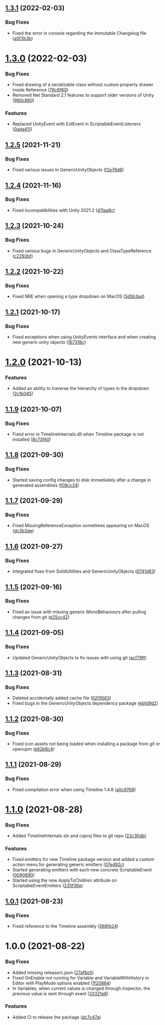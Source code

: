 ## [1.3.1](https://github.com/SolidAlloy/GenericScriptableArchitecture/compare/1.3.0...1.3.1) (2022-02-03)


### Bug Fixes

* Fixed the error in console regarding the immutable Changelog file ([a5f3b3b](https://github.com/SolidAlloy/GenericScriptableArchitecture/commit/a5f3b3bb816196ec5048bba7593a7dc09182d9db))

# [1.3.0](https://github.com/SolidAlloy/GenericScriptableArchitecture/compare/1.2.5...1.3.0) (2022-02-03)


### Bug Fixes

* Fixed drawing of a serializable class without custom property drawer inside Reference ([79c6f60](https://github.com/SolidAlloy/GenericScriptableArchitecture/commit/79c6f609fc2be77560d2015626d8f5d6aae981fa))
* Removed Net Standard 2.1 features to support older versions of Unity ([990c860](https://github.com/SolidAlloy/GenericScriptableArchitecture/commit/990c860602c69e1318e89bf027822a1d6fd75f89))


### Features

* Replaced UnityEvent with ExtEvent in ScriptableEventListeners ([0ada411](https://github.com/SolidAlloy/GenericScriptableArchitecture/commit/0ada411d3a998934071561bd0ff8b27b8afa490f))

## [1.2.5](https://github.com/SolidAlloy/GenericScriptableArchitecture/compare/1.2.4...1.2.5) (2021-11-21)


### Bug Fixes

* Fixed various issues in GenericUnityObjects ([f2e76d6](https://github.com/SolidAlloy/GenericScriptableArchitecture/commit/f2e76d6b3935c81561dc5db0c4dbeaa06548687a))

## [1.2.4](https://github.com/SolidAlloy/GenericScriptableArchitecture/compare/1.2.3...1.2.4) (2021-11-16)


### Bug Fixes

* Fixed incompatibilities with Unity 2021.2 ([411aa8c](https://github.com/SolidAlloy/GenericScriptableArchitecture/commit/411aa8c689f5686d2e5da38c5095896b6d688282))

## [1.2.3](https://github.com/SolidAlloy/GenericScriptableArchitecture/compare/1.2.2...1.2.3) (2021-10-24)


### Bug Fixes

* Fixed various bugs in GenericUnityObjects and ClassTypeReference ([c2292bf](https://github.com/SolidAlloy/GenericScriptableArchitecture/commit/c2292bf07e4cca47fd778d714ee80590ee96f5d6))

## [1.2.2](https://github.com/SolidAlloy/GenericScriptableArchitecture/compare/1.2.1...1.2.2) (2021-10-22)


### Bug Fixes

* Fixed NRE when opening a type dropdown on MacOS ([3d5b3ad](https://github.com/SolidAlloy/GenericScriptableArchitecture/commit/3d5b3adb84a4207ea4eaf2a633bbb2d851b2fe11))

## [1.2.1](https://github.com/SolidAlloy/GenericScriptableArchitecture/compare/1.2.0...1.2.1) (2021-10-17)


### Bug Fixes

* Fixed exceptions when using UnityEvents interface and when creating new generic unity objects ([167318c](https://github.com/SolidAlloy/GenericScriptableArchitecture/commit/167318c4ad54c9a11ee24f496937ecee58e39b9f))

# [1.2.0](https://github.com/SolidAlloy/GenericScriptableArchitecture/compare/1.1.9...1.2.0) (2021-10-13)


### Features

* Added an ability to traverse the hierarchy of types in the dropdown ([2c1b045](https://github.com/SolidAlloy/GenericScriptableArchitecture/commit/2c1b04508403107759e40d10c006b64000e888ee))

## [1.1.9](https://github.com/SolidAlloy/GenericScriptableArchitecture/compare/1.1.8...1.1.9) (2021-10-07)


### Bug Fixes

* Fixed error in TimelineInternals.dll when Timeline package is not installed ([8c73f40](https://github.com/SolidAlloy/GenericScriptableArchitecture/commit/8c73f402037648812d2a0d7e403472847ca19252))

## [1.1.8](https://github.com/SolidAlloy/GenericScriptableArchitecture/compare/1.1.7...1.1.8) (2021-09-30)


### Bug Fixes

* Started saving config changes to disk immediately after a change in generated assemblies ([f08cc24](https://github.com/SolidAlloy/GenericScriptableArchitecture/commit/f08cc24e25abfe28a8c77bdc04709781fcdf7b68))

## [1.1.7](https://github.com/SolidAlloy/GenericScriptableArchitecture/compare/1.1.6...1.1.7) (2021-09-29)


### Bug Fixes

* Fixed MissingReferenceException sometimes appearing on MacOS ([dc3b3de](https://github.com/SolidAlloy/GenericScriptableArchitecture/commit/dc3b3de4fec71023d10a211bfafd3e6d64b7f51e))

## [1.1.6](https://github.com/SolidAlloy/GenericScriptableArchitecture/compare/1.1.5...1.1.6) (2021-09-27)


### Bug Fixes

* Integrated fixes from SolidUtilities and GenericUnityObjects ([0741d83](https://github.com/SolidAlloy/GenericScriptableArchitecture/commit/0741d83e2a15d247e4db4e9ae43f7c9e9ec0ff09))

## [1.1.5](https://github.com/SolidAlloy/GenericScriptableArchitecture/compare/1.1.4...1.1.5) (2021-09-16)


### Bug Fixes

* Fixed an issue with missing generic MonoBehaviours after pulling changes from git ([e25cc42](https://github.com/SolidAlloy/GenericScriptableArchitecture/commit/e25cc4276d8a59f8cb8003c0f8413a6e6af938ba))

## [1.1.4](https://github.com/SolidAlloy/GenericScriptableArchitecture/compare/1.1.3...1.1.4) (2021-09-05)


### Bug Fixes

* Updated GenericUnityObjects to fix issues with using git ([acf79ff](https://github.com/SolidAlloy/GenericScriptableArchitecture/commit/acf79ff751cb938a39e797e05a8ed7780e7a83d7))

## [1.1.3](https://github.com/SolidAlloy/GenericScriptableArchitecture/compare/1.1.2...1.1.3) (2021-08-31)


### Bug Fixes

* Deleted accidentally added cache file ([62f9563](https://github.com/SolidAlloy/GenericScriptableArchitecture/commit/62f95635bd6a333f3cbb5e8e333dbb2891c423bf))
* Fixed bugs in the GenericUnityObjects dependency package ([ebfd9d2](https://github.com/SolidAlloy/GenericScriptableArchitecture/commit/ebfd9d2e6897b49335f68fa1658de67062837fe7))

## [1.1.2](https://github.com/SolidAlloy/GenericScriptableArchitecture/compare/1.1.1...1.1.2) (2021-08-30)


### Bug Fixes

* Fixed icon assets not being loaded when installing a package from git or openupm ([e62b8c4](https://github.com/SolidAlloy/GenericScriptableArchitecture/commit/e62b8c4c92de59a2bda4bd31fa0ecd993e200459))

## [1.1.1](https://github.com/SolidAlloy/GenericScriptableArchitecture/compare/1.1.0...1.1.1) (2021-08-29)


### Bug Fixes

* Fixed compilation error when using Timeline 1.4.8 ([a0c9768](https://github.com/SolidAlloy/GenericScriptableArchitecture/commit/a0c976802ad819991293c6cc181d514346de88b8))

# [1.1.0](https://github.com/SolidAlloy/GenericScriptableArchitecture/compare/1.0.1...1.1.0) (2021-08-28)


### Bug Fixes

* Added TimelineInternals sln and csproj files to git repo ([22c30db](https://github.com/SolidAlloy/GenericScriptableArchitecture/commit/22c30db68ebdbec768017d3651543599587de185))


### Features

* Fixed emitters for new Timeline package version and added a custom action menu for generating generic emitters ([07ed92c](https://github.com/SolidAlloy/GenericScriptableArchitecture/commit/07ed92c35c84d697bea0b6444e65cac7771e58a9))
* Started generating emitters with each new concrete ScriptableEvent ([0090890](https://github.com/SolidAlloy/GenericScriptableArchitecture/commit/0090890d8f3c31b8ca801c37684b38bcb7fe836d))
* Started using the new ApplyToChildren attribute on ScriptableEventEmitters ([235f36e](https://github.com/SolidAlloy/GenericScriptableArchitecture/commit/235f36e4f6dcfce9a5501b6bffa06ef1f8fd4768))

## [1.0.1](https://github.com/SolidAlloy/GenericScriptableArchitecture/compare/1.0.0...1.0.1) (2021-08-23)


### Bug Fixes

* Fixed reference to the Timeline assembly ([566fb24](https://github.com/SolidAlloy/GenericScriptableArchitecture/commit/566fb2456a1c478ca32c2f4755b0861a08e3d22b))

# 1.0.0 (2021-08-22)


### Bug Fixes

* Added missing releaserc.json ([27af6e5](https://github.com/SolidAlloy/GenericScriptableArchitecture/commit/27af6e542a9f0d49897b64fd32734e519a822038))
* Fixed OnEnable not running for Variable and VariableWithHistory in Editor with PlayMode options enabled ([1f20864](https://github.com/SolidAlloy/GenericScriptableArchitecture/commit/1f20864cb2253cf30c4de5ff2227cc9ec0c3a769))
* In Variables, when current values is changed through inspector, the previous value is sent through event ([33321e6](https://github.com/SolidAlloy/GenericScriptableArchitecture/commit/33321e6d84a69d730b28f8ebd024116bb0cc25b1))


### Features

* Added CI to release the package ([dc7c47a](https://github.com/SolidAlloy/GenericScriptableArchitecture/commit/dc7c47a048cea7b1656ca600bdf89fd256d07913))
